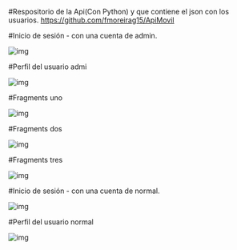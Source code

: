 #Respositorio de la Api(Con Python) y que contiene el json con los usuarios.
https://github.com/fmoreirag15/ApiMovil

#Inicio de sesión - con una cuenta de admin.

![img](https://github.com/fmoreirag15/menu/blob/master/img/1.jpeg)

#Perfil del usuario admi

![img](https://github.com/fmoreirag15/menu/blob/master/img/2.jpeg)

#Fragments uno 

![img](https://github.com/fmoreirag15/menu/blob/master/img/3.jpeg)

#Fragments dos

![img](https://github.com/fmoreirag15/menu/blob/master/img/5.jpeg)

#Fragments tres

![img](https://github.com/fmoreirag15/menu/blob/master/img/5.jpeg)

#Inicio de sesión - con una cuenta de normal.

![img](https://github.com/fmoreirag15/menu/blob/master/img/7.jpeg)

#Perfil del usuario normal

![img](https://github.com/fmoreirag15/menu/blob/master/img/8.jpeg)
